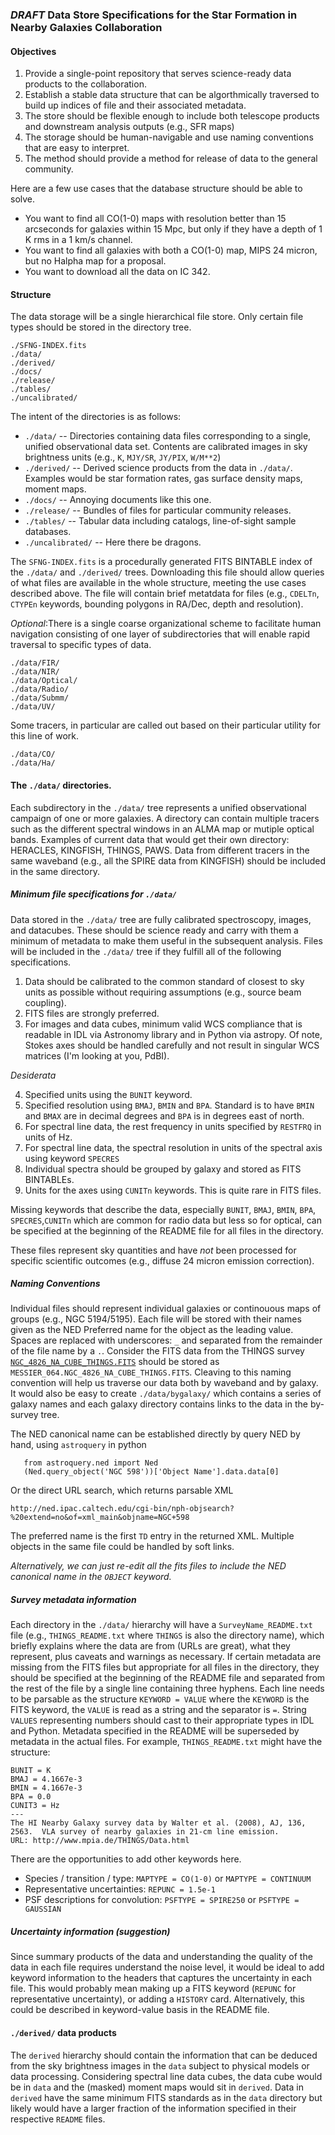 ### *DRAFT* Data Store Specifications for the Star Formation in Nearby Galaxies Collaboration

#### Objectives

1. Provide a single-point repository that serves science-ready data products to the collaboration.
2. Establish a stable data structure that can be algorthmically traversed to build up indices of file and their associated metadata.
3. The store should be flexible enough to include both telescope products and downstream analysis outputs (e.g., SFR maps)
4. The storage should be human-navigable and use naming conventions that are easy to interpret.
5. The method should provide a method for release of data to the general community.

Here are a few use cases that the database structure should be able to solve.

* You want to find all CO(1-0) maps with resolution better than 15 arcseconds for galaxies within 15 Mpc, but only if they have a depth of 1 K rms in a 1 km/s channel.
* You want to find all galaxies with both a CO(1-0) map, MIPS 24 micron, but no Halpha map for a proposal.
* You want to download all the data on IC 342.

#### Structure

The data storage will be a single hierarchical file store.  Only certain file types should be stored in the directory tree.

    ./SFNG-INDEX.fits
    ./data/
    ./derived/
    ./docs/
    ./release/
    ./tables/
    ./uncalibrated/

The intent of the directories is as follows:

* `./data/` -- Directories containing data files corresponding to a single, unified observational data set.  Contents are calibrated images in sky brightness units (e.g., `K`, `MJY/SR`, `JY/PIX`, `W/M**2`)
* `./derived/` -- Derived science products from the data in `./data/`.  Examples would be star formation rates, gas surface density maps, moment maps.
* `./docs/` -- Annoying documents like this one. 
* `./release/` -- Bundles of files for particular community releases.
* `./tables/` -- Tabular data including catalogs, line-of-sight sample databases.
* `./uncalibrated/` -- Here there be dragons.

The `SFNG-INDEX.fits` is a procedurally generated FITS BINTABLE index of the `./data/` and `./derived/` trees.  Downloading this file should allow queries of what files are available in the whole structure, meeting the use cases described above.  The file will contain brief metatdata for files (e.g., `CDELTn`, `CTYPEn` keywords, bounding polygons in RA/Dec, depth and resolution).

_Optional_:There is a single coarse organizational scheme to facilitate human navigation consisting of one layer of subdirectories that will enable rapid traversal to specific types of data.

    ./data/FIR/
    ./data/NIR/
    ./data/Optical/
    ./data/Radio/
    ./data/Submm/
    ./data/UV/
    
Some tracers, in particular are called out based on their particular utility for this line of work.

    ./data/CO/
    ./data/Ha/

#### The `./data/` directories.

Each subdirectory in the `./data/` tree represents a unified observational campaign of one or more galaxies.  A directory can contain multiple tracers such as the different spectral windows in an ALMA map or mutiple optical bands.  Examples of current data that would get their own directory: HERACLES, KINGFISH, THINGS, PAWS.  Data from different tracers in the same waveband (e.g., all the SPIRE data from KINGFISH) should be included in the same directory.

##### Minimum file specifications for `./data/`

Data stored in the `./data/` tree are fully calibrated spectroscopy, images, and datacubes.  These should be science ready and carry with them a minimum of metadata to make them useful in the subsequent analysis.  Files will be included in the `./data/` tree if they fulfill all of the following specifications. 

1. Data should be calibrated to the common standard of closest to sky units as possible without requiring assumptions (e.g., source beam coupling).
2. FITS files are strongly preferred.
3. For images and data cubes, minimum valid WCS compliance that is readable in IDL via Astronomy library and in Python via astropy.  Of note, Stokes axes should be handled carefully and not result in singular WCS matrices (I'm looking at you, PdBI).

_Desiderata_

4. Specified units using the `BUNIT` keyword. 
5. Specified resolution using `BMAJ`, `BMIN` and `BPA`.  Standard is to have `BMIN` and `BMAX` are in decimal degrees and `BPA` is in degrees east of north.  
6. For spectral line data, the rest frequency in units specified by `RESTFRQ` in units of Hz.
7. For spectral line data, the spectral resolution in units of the spectral axis using keyword `SPECRES`
8. Individual spectra should be grouped by galaxy and stored as FITS BINTABLEs.  
9. Units for the axes using `CUNITn` keywords.  This is quite rare in FITS files.

Missing keywords that describe the data, especially `BUNIT`, `BMAJ`, `BMIN`, `BPA`, `SPECRES`,`CUNITn` which are common for radio data but less so for optical, can be specified at the beginning of the README file for all files in the directory.

These files represent sky quantities and have *not* been processed for specific scientific outcomes (e.g., diffuse 24 micron emission correction).

##### Naming Conventions 

Individual files should represent individual galaxies or continouous maps of groups (e.g., NGC 5194/5195).  Each file will be stored with their names given as the NED Preferred name for the object as the leading value.  Spaces are replaced with underscores: `_` and separated from the remainder of the file name by a `.`.  Consider the FITS data from the THINGS survey [`NGC_4826_NA_CUBE_THINGS.FITS`](http://www.mpia.de/THINGS/Data_files/NGC_4826_NA_CUBE_THINGS.FITS) should be stored as `MESSIER_064.NGC_4826_NA_CUBE_THINGS.FITS`.  Cleaving to this naming convention will help us traverse our data both by waveband and by galaxy.  It would also be easy to create `./data/bygalaxy/` which contains a series of galaxy names and each galaxy directory contains links to the data in the by-survey tree.

The NED canonical name can be established directly by query NED by hand, using `astroquery` in python 

```
   from astroquery.ned import Ned
   (Ned.query_object('NGC 598'))['Object Name'].data.data[0]
```

Or the direct URL search, which returns parsable XML

    http://ned.ipac.caltech.edu/cgi-bin/nph-objsearch?%20extend=no&of=xml_main&objname=NGC+598
    
The preferred name is the first `TD` entry in the returned XML.  Multiple objects in the same file could be handled by soft links.

_Alternatively, we can just re-edit all the fits files to include the NED canonical name in the `OBJECT` keyword._

##### Survey metadata information

Each directory in the `./data/` hierarchy will have a `SurveyName_README.txt` file (e.g., `THINGS_README.txt` where `THINGS` is also the directory name), which briefly explains where the data are from (URLs are great), what they represent, plus caveats and warnings as necessary.  If certain metadata are missing from the FITS files but appropriate for all files in the directory, they should be specified at the beginning of the README file and separated from the rest of the file by a single line containing three hyphens. Each line needs to be parsable as the structure `KEYWORD = VALUE` where the `KEYWORD` is the FITS keyword, the `VALUE` is read as a string and the separator is ` = `.  String `VALUES` representing numbers should cast to their appropriate types in IDL and Python.  Metadata specified in the README will be superseded by metadata in the actual files.  For example, `THINGS_README.txt` might have the structure:

    BUNIT = K
    BMAJ = 4.1667e-3
    BMIN = 4.1667e-3
    BPA = 0.0
    CUNIT3 = Hz
    ---
    The HI Nearby Galaxy survey data by Walter et al. (2008), AJ, 136, 2563.  VLA survey of nearby galaxies in 21-cm line emission.
    URL: http://www.mpia.de/THINGS/Data.html
    
There are the opportunities to add other keywords here.  

* Species / transition / type: `MAPTYPE = CO(1-0)` or `MAPTYPE = CONTINUUM`
* Representative uncertainties: `REPUNC = 1.5e-1`
* PSF descriptions for convolution: `PSFTYPE = SPIRE250` or `PSFTYPE = GAUSSIAN`

##### Uncertainty information (suggestion)

Since summary products of the data and understanding the quality of the data in each file requires understand the noise level, it would be ideal to add keyword information to the headers that captures the uncertainty in each file.  This would probably mean making up a FITS keyword (`REPUNC` for representative uncertainty), or adding a `HISTORY` card. Alternatively, this could be described in keyword-value basis in the README file.

#### `./derived/` data products

The `derived` hierarchy should contain the information that can be deduced from the sky brightness images in the `data` subject to physical models or data processing.  Considering spectral line data cubes, the data cube would be in `data` and the (masked) moment maps would sit in `derived`.  Data in `derived` have the same minimum FITS standards as in the `data` directory but likely would have a larger fraction of the information specified in their respective `README` files.
